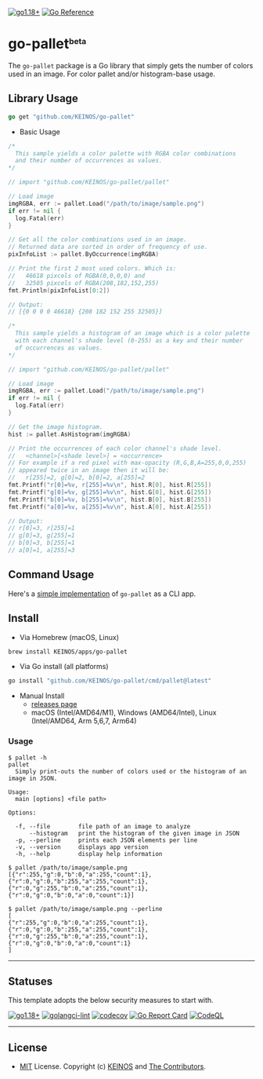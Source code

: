 <!-- markdownlint-disable MD041 MD033 -->
[![go1.18+](https://img.shields.io/badge/Go-1.18+-blue?logo=go)](https://github.com/KEINOS/go-pallet/actions/workflows/go-versions.yml "Supported versions")
[![Go Reference](https://pkg.go.dev/badge/github.com/KEINOS/go-pallet.svg)](https://pkg.go.dev/github.com/KEINOS/go-pallet/pallet)

# go-pallet<sub><sup><sup>beta</sup></sup></sub>

The `go-pallet` package is a Go library that simply gets the number of colors used in an image. For color pallet and/or histogram-base usage.

## Library Usage

```go
go get "github.com/KEINOS/go-pallet"
```

- Basic Usage

```go
/*
  This sample yields a color palette with RGBA color combinations
  and their number of occurrences as values.
*/

// import "github.com/KEINOS/go-pallet/pallet"

// Load image
imgRGBA, err := pallet.Load("/path/to/image/sample.png")
if err != nil {
  log.Fatal(err)
}

// Get all the color combinations used in an image.
// Returned data are sorted in order of frequency of use.
pixInfoList := pallet.ByOccurrence(imgRGBA)

// Print the first 2 most used colors. Which is:
//   46618 pixcels of RGBA(0,0,0,0) and
//   32505 pixcels of RGBA(208,182,152,255)
fmt.Println(pixInfoList[0:2])

// Output:
// [{0 0 0 0 46618} {208 182 152 255 32505}]
```

```go
/*
  This sample yields a histogram of an image which is a color palette
  with each channel's shade level (0-255) as a key and their number
  of occurrences as values.
*/

// import "github.com/KEINOS/go-pallet/pallet"

// Load image
imgRGBA, err := pallet.Load("/path/to/image/sample.png")
if err != nil {
  log.Fatal(err)
}

// Get the image histogram.
hist := pallet.AsHistogram(imgRGBA)

// Print the occurrences of each color channel's shade level.
//   <channel>[<shade level>] = <occurrence>
// For example if a red pixel with max-opacity (R,G,B,A=255,0,0,255)
// appeared twice in an image then it will be:
//   r[255]=2, g[0]=2, b[0]=2, a[255]=2
fmt.Printf("r[0]=%v, r[255]=%v\n", hist.R[0], hist.R[255])
fmt.Printf("g[0]=%v, g[255]=%v\n", hist.G[0], hist.G[255])
fmt.Printf("b[0]=%v, b[255]=%v\n", hist.B[0], hist.B[255])
fmt.Printf("a[0]=%v, a[255]=%v\n", hist.A[0], hist.A[255])

// Output:
// r[0]=3, r[255]=1
// g[0]=3, g[255]=1
// b[0]=3, b[255]=1
// a[0]=1, a[255]=3
```

## Command Usage

Here's a [simple implementation](./cmd/main.go) of `go-pallet` as a CLI app.

## Install

- Via Homebrew (macOS, Linux)

```bash
brew install KEINOS/apps/go-pallet
```

- Via Go install (all platforms)

```bash
go install "github.com/KEINOS/go-pallet/cmd/pallet@latest"
```

- Manual Install
    - [releases page](https://github.com/KEINOS/go-pallet/releases/latest)
    - macOS (Intel/AMD64/M1), Windows (AMD64/Intel), Linux (Intel/AMD64, Arm 5,6,7, Arm64)

### Usage

```shellsession
$ pallet -h
pallet
  Simply print-outs the number of colors used or the histogram of an image in JSON.

Usage:
  main [options] <file path>

Options:

  -f, --file        file path of an image to analyze
      --histogram   print the histogram of the given image in JSON
  -p, --perline     prints each JSON elements per line
  -v, --version     displays app version
  -h, --help        display help information
```

```shellsession
$ pallet /path/to/image/sample.png
[{"r":255,"g":0,"b":0,"a":255,"count":1},{"r":0,"g":0,"b":255,"a":255,"count":1},{"r":0,"g":255,"b":0,"a":255,"count":1},{"r":0,"g":0,"b":0,"a":0,"count":1}]

$ pallet /path/to/image/sample.png --perline
[
{"r":255,"g":0,"b":0,"a":255,"count":1},
{"r":0,"g":0,"b":255,"a":255,"count":1},
{"r":0,"g":255,"b":0,"a":255,"count":1},
{"r":0,"g":0,"b":0,"a":0,"count":1}
]
```

---

## Statuses

This template adopts the below security measures to start with.

[![go1.18+](https://github.com/KEINOS/go-pallet/actions/workflows/go-versions.yml/badge.svg)](https://github.com/KEINOS/go-pallet/actions/workflows/go-versions.yml "Unit tests")
[![golangci-lint](https://github.com/KEINOS/go-pallet/actions/workflows/golangci-lint.yml/badge.svg)](https://github.com/KEINOS/go-pallet/actions/workflows/golangci-lint.yml "Static Analysis")
[![codecov](https://codecov.io/gh/KEINOS/go-pallet/branch/main/graph/badge.svg?token=uW30s2bK8M)](https://codecov.io/gh/KEINOS/go-pallet "Code Coverage")
[![Go Report Card](https://goreportcard.com/badge/github.com/KEINOS/go-pallet)](https://goreportcard.com/report/github.com/KEINOS/go-pallet "Code Quality")
[![CodeQL](https://github.com/KEINOS/go-pallet/actions/workflows/codeQL-analysis.yml/badge.svg)](https://github.com/KEINOS/go-pallet/actions/workflows/codeQL-analysis.yml "Vulnerability Scan")

---

## License

- [MIT](https://github.com/KEINOS/go-pallet/LICENSE.txt) License. Copyright (c) [KEINOS](https://github.com/KEINOS) and [The Contributors](https://github.com/KEINOS/go-pallet/graphs/contributors).
